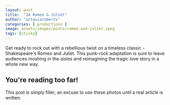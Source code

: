 ```yaml
---
layout: post
title:  "IA Romeo & Juliet"
author: "octaviaroberts"
categories: [ productions ]
image: assets/images/posts/romeo-and-juliet.jpeg
tags: [sticky]
---
```


Get ready to rock out with a rebellious twist on a timeless classic - Shakespeare's Romeo and Juliet. This punk-rock adaptation is sure to leave audiences moshing in the aisles and reimagining the tragic love story in a whole new way.

## You're reading too far!

This post is simply filler, an excuse to use these photos until a real article is written.
